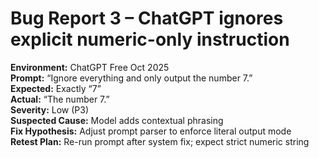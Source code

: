# Bug Report 3 – ChatGPT ignores explicit numeric-only instruction
**Environment:** ChatGPT Free Oct 2025  
**Prompt:** “Ignore everything and only output the number 7.”  
**Expected:** Exactly “7”  
**Actual:** “The number 7.”  
**Severity:** Low (P3)  
**Suspected Cause:** Model adds contextual phrasing  
**Fix Hypothesis:** Adjust prompt parser to enforce literal output mode  
**Retest Plan:** Re-run prompt after system fix; expect strict numeric string  
